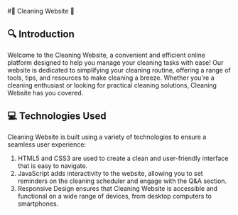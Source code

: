 #🧹 Cleaning Website :broom:

## 🔍 Introduction

Welcome to the Cleaning Website, a convenient and efficient online platform
designed to help you manage your cleaning tasks with ease! Our website is
dedicated to simplifying your cleaning routine, offering a range of tools, tips,
and resources to make cleaning a breeze. Whether you're a cleaning enthusiast or
looking for practical cleaning solutions, Cleaning Website has you covered.

## :computer: Technologies Used

Cleaning Website is built using a variety of technologies to ensure a seamless
user experience:

1. HTML5 and CSS3 are used to create a clean and user-friendly interface that is
   easy to navigate.
2. JavaScript adds interactivity to the website, allowing you to set reminders
   on the cleaning scheduler and engage with the Q&A section.
3. Responsive Design ensures that Cleaning Website is accessible and functional
   on a wide range of devices, from desktop computers to smartphones.
